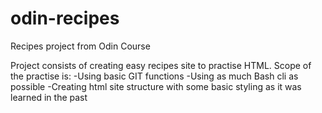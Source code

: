 # odin-recipes
Recipes project from Odin Course

Project consists of creating easy recipes site to practise HTML.
Scope of the practise is:
-Using basic GIT functions
-Using as much Bash cli as possible
-Creating html site structure with some basic styling as it was learned in the past
